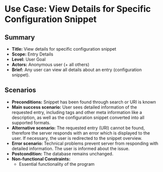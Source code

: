 # Use Case: View Details for Specific Configuration Snippet

## Summary

- **Title:** View details for specific configuration snippet
- **Scope:** Entry Details
- **Level:** User Goal
- **Actors:** Anonymous user (+ all others)
- **Brief:** Any user can view all details about an entry (configuration snippet).

## Scenarios

- **Preconditions:** Snippet has been found through search or URI is known
- **Main success scenario:** User sees detailed information of the requested entry, including tags and other meta information like a description, as well as the configuration snippet converted into all supported formats.
- **Alternative scenario:** The requested entry (URI) cannot be found, therefore the server responds with an error which is displayed to the user. If necessary, the user is redirected to the snippet overview.
- **Error scenario:** Technical problems prevent server from responding with detailed information. The user is informed about the issue.
- **Postcondition:** The database remains unchanged.
- **Non-functional Constraints:**
  - Essential functionality of the program
